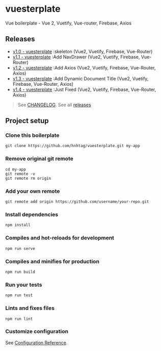# vuesterplate

Vue boilerplate - Vue 2, Vuetify, Vue-router, Firebase, Axios

## Releases
-  [v1.0 - vuesterplate](https://github.com/hnhtag/vuesterplate/releases/tag/v1.0) :skeleton (Vue2, Vuetify, Firebase, Vue-Router)
-  [v1.1 - vuesterplate](https://github.com/hnhtag/vuesterplate/releases/tag/v1.1) :Add NavDrawer (Vue2, Vuetify, Firebase, Vue-Router)
-  [v1.2 - vuesterplate](https://github.com/hnhtag/vuesterplate/releases/tag/v1.2) :Add  Axios (Vue2, Vuetify, Firebase, Vue-Router, Axios)
-  [v1.3 - vuesterplate](https://github.com/hnhtag/vuesterplate/releases/tag/v1.3) :Add Dynamic Document Title (Vue2, Vuetify, Firebase, Vue-Router, Axios)
-  [v1.4 - vuesterplate](https://github.com/hnhtag/vuesterplate/releases/tag/v1.4) :Just Fixed (Vue2, Vuetify, Firebase, Vue-Router, Axios) 

> See [CHANGELOG](CHANGELOG.md). See all [releases](https://github.com/hnhtag/vuesterplate/releases)

## Project setup

### Clone this boilerplate
```
git clone https://github.com/hnhtag/vuesterplate.git my-app
```

### Remove original git remote
```
cd my-app
git remote -v
git remote rm origin
```

### Add your own remote
```
git remote add origin https://github.com/username/your-repo.git
```

### Install dependencies
```
npm install
```

### Compiles and hot-reloads for development
```
npm run serve
```

### Compiles and minifies for production
```
npm run build
```

### Run your tests
```
npm run test
```

### Lints and fixes files
```
npm run lint
```

### Customize configuration
See [Configuration Reference](https://cli.vuejs.org/config/).
